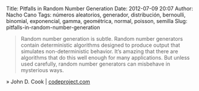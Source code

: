 Title: Pitfalls in Random Number Generation
Date: 2012-07-09 20:07
Author: Nacho Cano
Tags: números aleatorios, generador, distribución, bernoulli, binomial, exponencial, gamma, geométrica, normal, poisson, semilla
Slug: pitfalls-in-random-number-generation

> Random number generation is subtle. Random number generators contain
> deterministic algorithms designed to produce output that simulates
> non-deterministic behavior. It’s amazing that there are algorithms that do
> this well enough for many applications. But unless used carefully, random
> number generators can misbehave in mysterious ways.

» John D. Cook | [codeproject.com][]

  [codeproject.com]: http://www.codeproject.com/Articles/28548/Pitfalls-in-Random-Number-Generation
    "Pitfalls in Random Number Generation"
